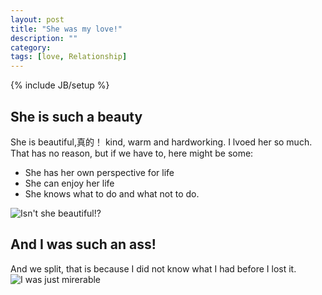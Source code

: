 ```yaml
---
layout: post
title: "She was my love!"
description: ""
category: 
tags: [love, Relationship]
---
```

{% include JB/setup %}

## She is such a beauty

She is beautiful,真的！ kind, warm and hardworking. I lvoed her so much.
That has no reason, but if we have to, here might be some:
 - She has her own perspective for life
 - She can enjoy her life
 - She knows what to do and what not to do.

![Isn't she beautiful!?][niboo]

## And I was such an ass!

And we split, that is because I did not know what I had before I 
lost it.
![I was just mirerable][me]


[niboo]: /Kissing_the_Sun_light.jpg "Niboo"
[me]: /Lab.jpg  "Me in te lab"
